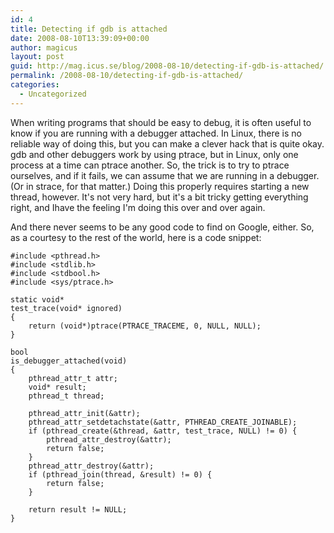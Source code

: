 ```yaml
---
id: 4
title: Detecting if gdb is attached
date: 2008-08-10T13:39:09+00:00
author: magicus
layout: post
guid: http://mag.icus.se/blog/2008-08-10/detecting-if-gdb-is-attached/
permalink: /2008-08-10/detecting-if-gdb-is-attached/
categories:
  - Uncategorized
---
```

When writing programs that should be easy to debug, it is often useful to know if you are running with a debugger attached. In Linux, there is no reliable way of doing this, but you can make a clever hack that is quite okay. gdb and other debuggers work by using ptrace, but in Linux, only one process at a time can ptrace another. So, the trick is to try to ptrace ourselves, and if it fails, we can assume that we are running in a debugger. (Or in strace, for that matter.) Doing this properly requires starting a new thread, however. It's not very hard, but it's a bit tricky getting everything right, and Ihave the feeling I'm doing this over and over again.

<!--more-->

And there never seems to be any good code to find on Google, either. So, as a courtesy to the rest of the world, here is a code snippet:

```
#include <pthread.h>
#include <stdlib.h>
#include <stdbool.h>
#include <sys/ptrace.h>

static void*
test_trace(void* ignored)
{
	return (void*)ptrace(PTRACE_TRACEME, 0, NULL, NULL);
}

bool
is_debugger_attached(void)
{
	pthread_attr_t attr;
	void* result;
	pthread_t thread;

	pthread_attr_init(&attr);
	pthread_attr_setdetachstate(&attr, PTHREAD_CREATE_JOINABLE);
	if (pthread_create(&thread, &attr, test_trace, NULL) != 0) {
		pthread_attr_destroy(&attr);
		return false;
	}
	pthread_attr_destroy(&attr);
	if (pthread_join(thread, &result) != 0) {
		return false;
	}

	return result != NULL;
}
```
